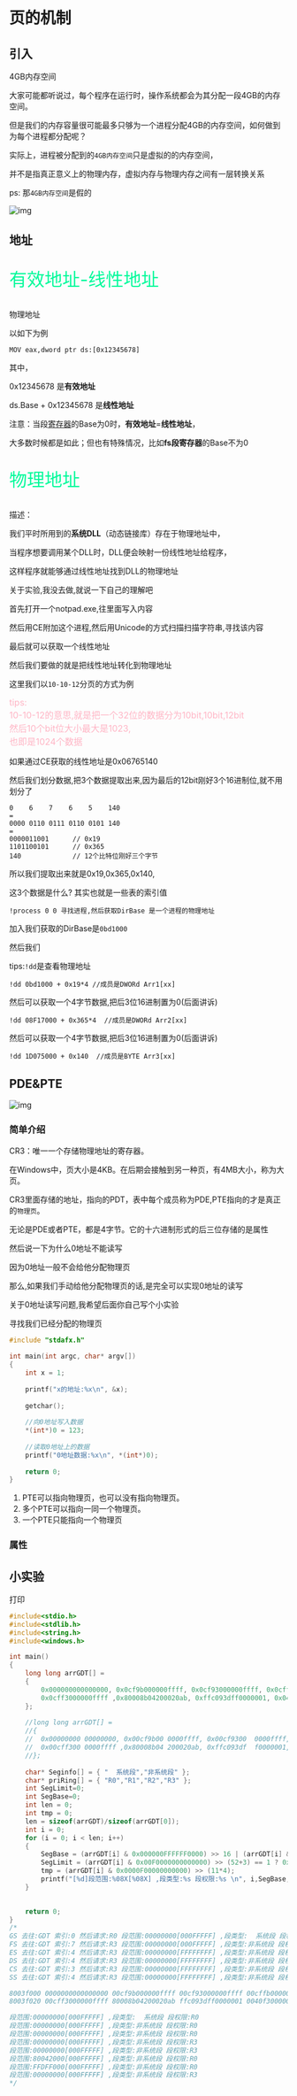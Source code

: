 

# 页的机制



## 引入

4GB内存空间

大家可能都听说过，每个程序在运行时，操作系统都会为其分配一段4GB的内存空间。

但是我们的内存容量很可能最多只够为一个进程分配4GB的内存空间，如何做到为每个进程都分配呢？

实际上，进程被分配到的`4GB内存空间`只是虚拟的的内存空间，

并不是指真正意义上的物理内存，虚拟内存与物理内存之间有一层转换关系

ps: 那`4GB内存空间`是假的

![img](./img/4gb.png)



## 地址



<p id="Attribute.DPL" style="color:#00FA9A;font-size:32px">
    有效地址-线性地址
</p>


物理地址

以如下为例

```
MOV eax,dword ptr ds:[0x12345678]
```

其中，

0x12345678 是**有效地址**

ds.Base + 0x12345678 是**线性地址**

注意：当段[寄存器](https://so.csdn.net/so/search?q=寄存器&spm=1001.2101.3001.7020)的Base为0时，**有效地址**=**线性地址**，

大多数时候都是如此；但也有特殊情况，比如**fs段寄存器**的Base不为0

<p id="Attribute.DPL" style="color:#00FA9A;font-size:32px">
    物理地址
</p>


描述：

我们平时所用到的**系统DLL**（动态链接库）存在于物理地址中，

当程序想要调用某个DLL时，DLL便会映射一份线性地址给程序，

这样程序就能够通过线性地址找到DLL的物理地址



关于实验,我没去做,就说一下自己的理解吧

首先打开一个notpad.exe,往里面写入内容

然后用CE附加这个进程,然后用Unicode的方式扫描扫描字符串,寻找该内容

最后就可以获取一个线性地址

然后我们要做的就是把线性地址转化到物理地址

这里我们以`10-10-12`分页的方式为例

<div  style="color:#FFB5C5;font-size:16px">
    tips:<br>
    10-10-12的意思,就是把一个32位的数据分为10bit,10bit,12bit<br>
	然后10个bit位大小最大是1023,<br>
    也即是1024个数据<br>
</div>



如果通过CE获取的线性地址是0x06765140

然后我们划分数据,把3个数据提取出来,因为最后的12bit刚好3个16进制位,就不用划分了

```
0    6    7    6    5    140
=
0000 0110 0111 0110 0101 140
=
0000011001		// 0x19
1101100101		// 0x365
140				// 12个比特位刚好三个字节
```

所以我们提取出来就是0x19,0x365,0x140,

这3个数据是什么? 其实也就是一些表的索引值



```
!process 0 0 寻找进程,然后获取DirBase 是一个进程的物理地址
```

加入我们获取的DirBase是`0bd1000`

然后我们

tips:`!dd`是查看物理地址

```
!dd 0bd1000 + 0x19*4 //成员是DWORd Arr1[xx]
```

然后可以获取一个4字节数据,把后3位16进制置为0(后面讲诉)

```
!dd 08F17000 + 0x365*4	//成员是DWORd Arr2[xx]
```

然后可以获取一个4字节数据,把后3位16进制置为0(后面讲诉)

```
!dd 1D075000 + 0x140  //成员是BYTE Arr3[xx]
```



## PDE&PTE





![img](./img/pdepte.png)



### 简单介绍

CR3：唯一一个存储物理地址的寄存器。

在Windows中，页大小是4KB。在后期会接触到另一种页，有4MB大小，称为大页。

CR3里面存储的地址，指向的PDT，表中每个成员称为PDE,PTE指向的才是真正的`物理页`。

无论是PDE或者PTE，都是4字节。它的十六进制形式的后三位存储的是属性


然后说一下为什么0地址不能读写

因为0地址一般不会给他分配物理页

那么,如果我们手动给他分配物理页的话,是完全可以实现0地址的读写

关于0地址读写问题,我希望后面你自己写个小实验




寻找我们已经分配的物理页









```c
#include "stdafx.h"
 
int main(int argc, char* argv[])
{
    int x = 1;
 
    printf("x的地址:%x\n", &x);
 
    getchar();
 
    //向0地址写入数据
    *(int*)0 = 123;
 
    //读取0地址上的数据
    printf("0地址数据:%x\n", *(int*)0);
 
    return 0;
}
```





1.  PTE可以指向物理页，也可以没有指向物理页。
2.  多个PTE可以指向一同一个物理页。
3.  一个PTE只能指向一个物理页



### 属性



## 小实验



打印



```c
#include<stdio.h>
#include<stdlib.h>
#include<string.h>
#include<windows.h>

int main()
{
	long long arrGDT[] = 
	{
		0x000000000000000, 0x0cf9b000000ffff, 0x0cf93000000ffff, 0x0cffb000000ffff,
		0x0cff3000000ffff ,0x80008b04200020ab, 0xffc093dff0000001, 0x040f30000000fff
	};
	
	//long long arrGDT[] = 
	//{
	//	0x00000000 00000000, 0x00cf9b00 0000ffff, 0x00cf9300  0000ffff, 0x00cffb00 0000ffff,
	//	0x00cff300 0000ffff ,0x80008b04 200020ab, 0xffc093df  f0000001, 0x0040f300 00000fff
	//};
	
	char* Seginfo[] = { "  系统段","非系统段" };
	char* priRing[] = { "R0","R1","R2","R3" };
	int SegLimit=0;
	int SegBase=0;
	int len = 0;
	int tmp = 0;
	len = sizeof(arrGDT)/sizeof(arrGDT[0]);
	int i = 0;
	for (i = 0; i < len; i++)
	{
		SegBase = (arrGDT[i] & 0x000000FFFFFF0000) >> 16 | (arrGDT[i] & 0xFF00000000000000)>>32;
		SegLimit = (arrGDT[i] & 0x00F0000000000000) >> (52+3) == 1 ? 0xFFFFFFFF : 0x000FFFFF;
		tmp = (arrGDT[i] & 0x0000F00000000000) >> (11*4);
		printf("[%d]段范围:%08X[%08X] ,段类型:%s 段权限:%s \n", i,SegBase, SegLimit,Seginfo[tmp >> 3], priRing[(tmp & 0b0110) >> 1]);
	}

	
	return 0;
}
/*
GS 去往:GDT 索引:0 然后请求:R0 段范围:00000000[000FFFFF] ,段类型:  系统段 段权限:R0
FS 去往:GDT 索引:7 然后请求:R3 段范围:00000000[000FFFFF] ,段类型:非系统段 段权限:R3
ES 去往:GDT 索引:4 然后请求:R3 段范围:00000000[FFFFFFFF] ,段类型:非系统段 段权限:R3
DS 去往:GDT 索引:4 然后请求:R3 段范围:00000000[FFFFFFFF] ,段类型:非系统段 段权限:R3
CS 去往:GDT 索引:3 然后请求:R3 段范围:00000000[FFFFFFFF] ,段类型:非系统段 段权限:R3
SS 去往:GDT 索引:4 然后请求:R3 段范围:00000000[FFFFFFFF] ,段类型:非系统段 段权限:R3

8003f000 0000000000000000 00cf9b000000ffff 00cf93000000ffff 00cffb000000ffff
8003f020 00cff3000000ffff 80008b04200020ab ffc093dff0000001 0040f30000000fff

段范围:00000000[000FFFFF] ,段类型:  系统段 段权限:R0
段范围:00000000[000FFFFF] ,段类型:非系统段 段权限:R0
段范围:00000000[000FFFFF] ,段类型:非系统段 段权限:R0
段范围:00000000[000FFFFF] ,段类型:非系统段 段权限:R3
段范围:00000000[000FFFFF] ,段类型:非系统段 段权限:R3
段范围:80042000[000FFFFF] ,段类型:非系统段 段权限:R0
段范围:FFDFF000[000FFFFF] ,段类型:非系统段 段权限:R0
段范围:00000000[000FFFFF] ,段类型:非系统段 段权限:R3
*/
```


